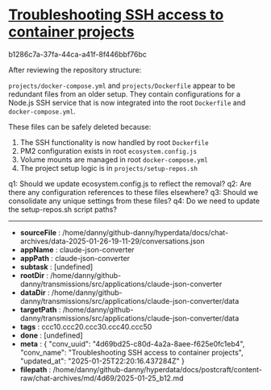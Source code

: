 # [Troubleshooting SSH access to container projects](https://claude.ai/chat/4d69bd25-c80d-4a2a-8aee-f625e0fc1eb4)

b1286c7a-37fa-44ca-a41f-8f446bbf76bc

 After reviewing the repository structure:

`projects/docker-compose.yml` and `projects/Dockerfile` appear to be redundant files from an older setup. They contain configurations for a Node.js SSH service that is now integrated into the root `Dockerfile` and `docker-compose.yml`.

These files can be safely deleted because:
1. The SSH functionality is now handled by root `Dockerfile`
2. PM2 configuration exists in root `ecosystem.config.js`
3. Volume mounts are managed in root `docker-compose.yml`
4. The project setup logic is in `projects/setup-repos.sh`

q1: Should we update ecosystem.config.js to reflect the removal?
q2: Are there any configuration references to these files elsewhere?
q3: Should we consolidate any unique settings from these files?
q4: Do we need to update the setup-repos.sh script paths?

---

* **sourceFile** : /home/danny/github-danny/hyperdata/docs/chat-archives/data-2025-01-26-19-11-29/conversations.json
* **appName** : claude-json-converter
* **appPath** : claude-json-converter
* **subtask** : [undefined]
* **rootDir** : /home/danny/github-danny/transmissions/src/applications/claude-json-converter
* **dataDir** : /home/danny/github-danny/transmissions/src/applications/claude-json-converter/data
* **targetPath** : /home/danny/github-danny/transmissions/src/applications/claude-json-converter/data
* **tags** : ccc10.ccc20.ccc30.ccc40.ccc50
* **done** : [undefined]
* **meta** : {
  "conv_uuid": "4d69bd25-c80d-4a2a-8aee-f625e0fc1eb4",
  "conv_name": "Troubleshooting SSH access to container projects",
  "updated_at": "2025-01-25T22:20:16.437284Z"
}
* **filepath** : /home/danny/github-danny/hyperdata/docs/postcraft/content-raw/chat-archives/md/4d69/2025-01-25_b12.md
